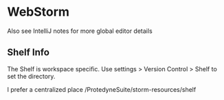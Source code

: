 # WebStorm
Also see IntelliJ notes for more global editor details

## Shelf Info
The Shelf is workspace specific.
Use settings > Version Control > Shelf to set the directory.

I prefer a centralized place /ProtedyneSuite/storm-resources/shelf
